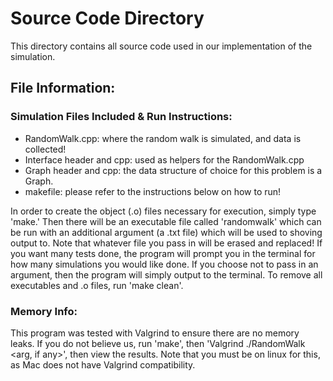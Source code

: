 # Source Code Directory

This directory contains all source code used in our implementation of the simulation.

## File Information:

### Simulation Files Included & Run Instructions:

- RandomWalk.cpp: where the random walk is simulated, and data is collected!
- Interface header and cpp: used as helpers for the RandomWalk.cpp
- Graph header and cpp: the data structure of choice for this problem is a Graph.
- makefile: please refer to the instructions below on how to run!

In order to create the object (.o) files necessary for execution, simply type 'make.'  Then there will be an executable file called 'randomwalk' which can be run with an additional argument (a .txt file) which will be used to shoving output to.  Note that whatever file you pass in will be erased and replaced!  If you want many tests done, the program will prompt you in the terminal for how many simulations you would like done.  If you choose not to pass in an argument, then the program will simply output to the terminal.  To remove all executables and .o files, run 'make clean'.

### Memory Info:

This program was tested with Valgrind to ensure there are no memory leaks.  If you do not believe us, run 'make', then 'Valgrind ./RandomWalk <arg, if any>', then view the results.  Note that you must be on linux for this, as Mac does not have Valgrind compatibility.
